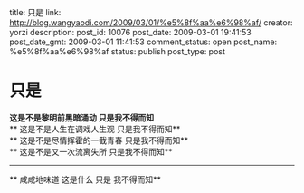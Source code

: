 title: 只是
link: http://blog.wangyaodi.com/2009/03/01/%e5%8f%aa%e6%98%af/
creator: yorzi
description: 
post_id: 10076
post_date: 2009-03-01 19:41:53
post_date_gmt: 2009-03-01 11:41:53
comment_status: open
post_name: %e5%8f%aa%e6%98%af
status: publish
post_type: post

# 只是

**这是不是黎明前黑暗涌动 只是我不得而知**  
** 这是不是人生在调戏人生观 只是我不得而知**  
** 这是不是尽情挥霍的一截青春 只是我不得而知**  
** 这是不是又一次流离失所 只是我不得而知**  
** **  
** 咸咸地味道 这是什么 只是 我不得而知**
